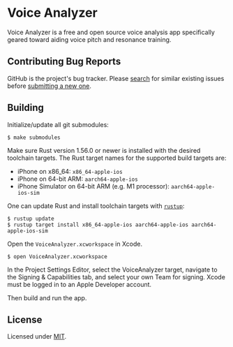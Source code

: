 # Voice Analyzer

Voice Analyzer is a free and open source voice analysis app specifically geared toward aiding voice pitch and resonance
training.

## Contributing Bug Reports

GitHub is the project's bug tracker. Please [search](https://github.com/voice-analyzer/voice-analyzer-ios/issues) for similar existing issues before [submitting a new one](https://github.com/voice-analyzer/voice-analyzer-ios/issues/new).

## Building

Initialize/update all git submodules:
```
$ make submodules
```

Make sure Rust version 1.56.0 or newer is installed with the desired toolchain targets. The Rust target names for the
supported build targets are:

* iPhone on x86_64: `x86_64-apple-ios`
* iPhone on 64-bit ARM: `aarch64-apple-ios`
* iPhone Simulator on 64-bit ARM (e.g. M1 processor): `aarch64-apple-ios-sim`

One can update Rust and install toolchain targets with [`rustup`](https://rustup.rs/):

```
$ rustup update
$ rustup target install x86_64-apple-ios aarch64-apple-ios aarch64-apple-ios-sim
```

Open the `VoiceAnalyzer.xcworkspace` in Xcode.

```
$ open VoiceAnalyzer.xcworkspace
```

In the Project Settings Editor, select the VoiceAnalyzer target, navigate to the Signing & Capabilities tab, and select your own Team for signing. Xcode must be logged in to an Apple Developer account.

Then build and run the app.

## License

Licensed under [MIT](https://opensource.org/licenses/MIT).
